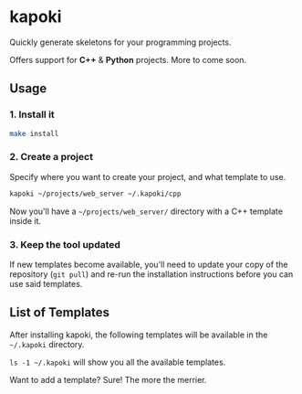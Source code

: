 # kapoki

Quickly generate skeletons for your programming projects.

Offers support for **C++** & **Python** projects. More to come soon.

## Usage

### 1. Install it

```bash
make install
```

### 2. Create a project

Specify where you want to create your project, and what template to use.

```bash
kapoki ~/projects/web_server ~/.kapoki/cpp
```

Now you'll have a `~/projects/web_server/` directory with a C++ template inside it.

### 3. Keep the tool updated

If new templates become available, you'll need to update your copy of the repository (`git pull`) and re-run the installation instructions before you can use said templates.

## List of Templates

After installing kapoki, the following templates will be available in the `~/.kapoki` directory.

`ls -1 ~/.kapoki` will show you all the available templates.

Want to add a template? Sure! The more the merrier.
